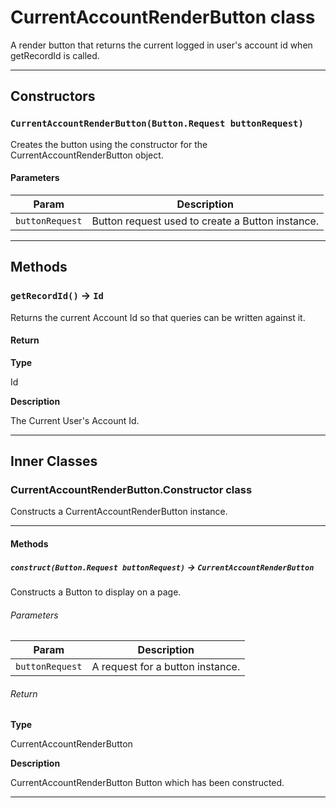 # CurrentAccountRenderButton class

A render button that returns the current logged in user's account id when getRecordId is called.

---
## Constructors
### `CurrentAccountRenderButton(Button.Request buttonRequest)`

Creates the button using the constructor for the CurrentAccountRenderButton object.
#### Parameters
|Param|Description|
|-----|-----------|
|`buttonRequest` |  Button request used to create a Button instance. |

---
## Methods
### `getRecordId()` → `Id`

Returns the current Account Id so that queries can be written against it.

#### Return

**Type**

Id

**Description**

The Current User's Account Id.

---
## Inner Classes

### CurrentAccountRenderButton.Constructor class

Constructs a CurrentAccountRenderButton instance.

---
#### Methods
##### `construct(Button.Request buttonRequest)` → `CurrentAccountRenderButton`

Constructs a Button to display on a page.

###### Parameters
|Param|Description|
|-----|-----------|
|`buttonRequest` |  A request for a button instance. |

###### Return

**Type**

CurrentAccountRenderButton

**Description**

CurrentAccountRenderButton Button which has been constructed.

---
